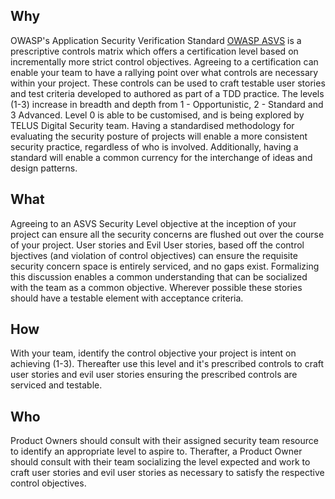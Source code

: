 ## Why
OWASP's Application Security Verification Standard [OWASP
ASVS](https://www.owasp.org/index.php/Category:OWASP_Application_Security_Verification_Standard_Project) is a prescriptive controls matrix which offers a certification level based on incrementally more strict control objectives. Agreeing to a certification can enable your team to have a rallying point over what controls are necessary within your project. These controls can be used to craft testable user stories and test criteria developed to authored as part of a TDD practice. The levels (1-3) increase in breadth and depth from 1 - Opportunistic, 2 - Standard and 3 Advanced. Level 0 is able to be customised, and is being explored by TELUS Digital Security team. Having a standardised methodology for evaluating the security posture of projects will enable a more consistent security practice, regardless of who is involved. Additionally, having a standard will enable a common currency for the interchange of ideas and design patterns.

## What
Agreeing to an ASVS Security Level  objective at the inception of your project can
ensure all the security concerns are flushed out over the course of your
project. User stories and Evil User stories, based off the control bjectives (and violation of control objectives) can ensure the requisite
security concern space is entirely serviced, and no gaps exist. Formalizing
this discussion enables a common understanding that can be socialized with the
team as a common objective.
Wherever possible these stories should have a testable element with acceptance
criteria.
## How
With your team, identify the control objective your project is intent on
achieving  (1-3). Thereafter use this level and it's prescribed controls to
craft user stories and evil user stories ensuring the prescribed controls are
serviced and testable. 
## Who
Product Owners should consult with their assigned security team resource to
identify an appropriate level to aspire to. Therafter, a Product Owner should
consult with their team socializing the level expected and work to craft user
stories and evil user stories as necessary to satisfy the respective control
objectives.
```
